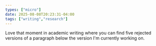 ```yaml
---
types: ["micro"]
date: 2025-08-08T20:23:31-04:00
tags: ["writing","research"]
---
```

Love that moment in academic writing where you can find five rejected versions of a paragraph below the version I'm currently working on.